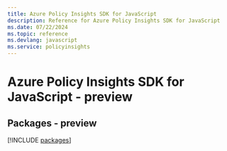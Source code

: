 ```yaml
---
title: Azure Policy Insights SDK for JavaScript
description: Reference for Azure Policy Insights SDK for JavaScript
ms.date: 07/22/2024
ms.topic: reference
ms.devlang: javascript
ms.service: policyinsights
---
```

# Azure Policy Insights SDK for JavaScript - preview
## Packages - preview
[!INCLUDE [packages](policy-insights-index.md)]